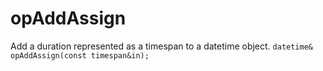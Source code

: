 # opAddAssign
Add a duration represented as a timespan to a datetime object.
`datetime& opAddAssign(const timespan&in);`
